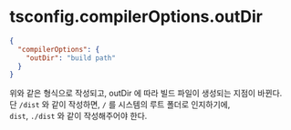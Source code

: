 # tsconfig.compilerOptions.outDir

```json
{
  "compilerOptions": {
    "outDir": "build path"
  }
}
```

위와 같은 형식으로 작성되고, outDir 에 따라 빌드 파일이 생성되는 지점이 바뀐다.<br>
단 `/dist` 와 같이 작성하면, `/` 를 시스템의 루트 폴더로 인지하기에,<br>
`dist`, `./dist` 와 같이 작성해주어야 한다.
